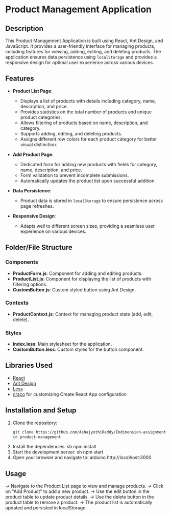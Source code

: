 # Product Management Application

## Description
This Product Management Application is built using React, Ant Design, and JavaScript. It provides a user-friendly interface for managing products, including features for viewing, adding, editing, and deleting products. The application ensures data persistence using `localStorage` and provides a responsive design for optimal user experience across various devices.

## Features
- **Product List Page**: 
  - Displays a list of products with details including category, name, description, and price.
  - Provides statistics on the total number of products and unique product categories.
  - Allows filtering of products based on name, description, and category.
  - Supports adding, editing, and deleting products.
  - Assigns different row colors for each product category for better visual distinction.

- **Add Product Page**: 
  - Dedicated form for adding new products with fields for category, name, description, and price.
  - Form validation to prevent incomplete submissions.
  - Automatically updates the product list upon successful addition.

- **Data Persistence**: 
  - Product data is stored in `localStorage` to ensure persistence across page refreshes.

- **Responsive Design**: 
  - Adapts well to different screen sizes, providing a seamless user experience on various devices.

## Folder/File Structure
### Components
- **ProductForm.js**: Component for adding and editing products.
- **ProductList.js**: Component for displaying the list of products with filtering options.
- **CustomButton.js**: Custom styled button using Ant Design.

### Contexts
- **ProductContext.js**: Context for managing product state (add, edit, delete).

### Styles
- **index.less**: Main stylesheet for the application.
- **CustomButton.less**: Custom styles for the button component.



## Libraries Used
- [React](https://reactjs.org/)
- [Ant Design](https://ant.design/)
- [Less](http://lesscss.org/)
- [craco](https://github.com/gsoft-inc/craco) for customizing Create React App configuration

## Installation and Setup
1. Clone the repository:
   ```sh
   git clone https://github.com/AshajyothiReddy/Endimension-assignment.git
   cd product-management
2. Install the dependencies:
    sh
    npm install
3. Start the development server:
    sh
    npm start   
4. Open your browser and navigate to:
    arduino
    http://localhost:3000     

## Usage
 -> Navigate to the Product List page to view and manage products.
 -> Click on "Add Product" to add a new product.
 -> Use the edit button in the product table to update product details.
 -> Use the delete button in the product table to remove a product.
 -> The product list is automatically updated and persisted in localStorage.

